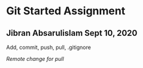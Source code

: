# Git Started Assignment

## Jibran Absarulislam Sept 10, 2020

Add, commit, push, pull, .gitignore

*Remote change for pull*

